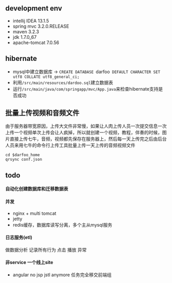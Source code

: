 ## development env

* intellij IDEA 13.1.5
* spring mvc 3.2.0.RELEASE
* maven 3.2.3
* jdk 1.7.0_67
* apache-tomcat 7.0.56

## hibernate

* mysql中建立数据库 -> `CREATE DATABASE `darfoo` DEFAULT CHARACTER SET utf8 COLLATE utf8_general_ci;`
* 利用`/src/main/resources/dardoo.sql`建立数据表
* 运行`/src/main/java/com/springapp/mvc/App.java`来检查hibernate支持是否成功

## 批量上传视频和音频文件

由于服务器带宽原因，上传大文件非常慢，如果让人肉上传人员一次提交信息一次上传一个视频单次上传会让人疯掉，所以就创建一个视频，教程，伴奏的时候，图片直接上传七牛，音频，视频都先保存在服务器上，然后每一天上传完之后由后台人员来用七牛的命令行上传工具批量上传一天上传的音频视频文件

```
cd $darfoo_home
qrsync conf.json
```

## todo

#### 自动化创建数据库和迁移数据表

#### 并发

* nginx + multi tomcat
* jetty
* redis缓存，数据库读写分离，多个主从mysql服务

#### 日志服务(etl)

做数据分析 记录所有行为 点击 播放 异常

#### 非service 一个线上site

* angular no jsp jstl anymore 任务完全移交前端组
